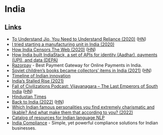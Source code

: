 # India

## Links

- [To Understand Jio, You Need to Understand Reliance (2020)](https://diff.substack.com/p/to-understand-jio-you-need-to-understand) ([HN](https://news.ycombinator.com/item?id=24008244))
- [I tried starting a manufacturing unit in India (2020)](https://superr.in/economy/i-tried-starting-a-manufacturing-unit-in-india/)
- [How India Censors The Web (2020)](http://iamkush.me/how-india-censors-the-web/) ([HN](https://news.ycombinator.com/item?id=24633490))
- [How India built IndiaStack, a set of APIs for identity (Aadhar), payments (UPI), and data (DEPA)](https://twitter.com/balajis/status/1355129423624687619)
- [Razorpay](https://razorpay.com/) - Best Payment Gateway for Online Payments in India.
- [Soviet children’s books became collectors’ items in India (2021)](https://www.atlasobscura.com/articles/soviet-childrens-books-in-india) ([HN](https://news.ycombinator.com/item?id=26849866))
- [Timeline of Indian innovation](https://en.wikipedia.org/wiki/Timeline_of_Indian_innovation)
- [India’s Stalled Rise (2021)](https://www.foreignaffairs.com/articles/india/2021-12-14/indias-stalled-rise)
- [Fall of Civilizations Podcast: Vijayanagara – The Last Emperors of South India](https://podcasts.apple.com/us/podcast/14-vijayanagara-the-last-emperors-of-south-india/id1449884495?i=1000551515692) ([HN](https://news.ycombinator.com/item?id=30402624))
- [Hindustan Times](https://www.hindustantimes.com/)
- [Back to India (2022)](https://yugal.me/back-to-india/) ([HN](https://news.ycombinator.com/item?id=30965402))
- [Which Indian famous personalities you find extremely charismatic and likable? And what make them that according to you? (2022)](https://www.reddit.com/r/india/comments/we40n4/which_indian_famous_personalities_you_find/)
- [Catalog of resources for Indian language NLP](https://github.com/AI4Bharat/indicnlp_catalog)
- [India Compliance](https://github.com/resilient-tech/india-compliance) - Simple, yet powerful compliance solutions for Indian businesses.
